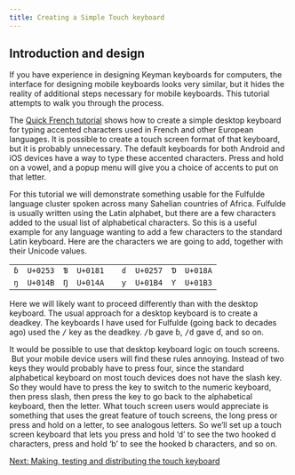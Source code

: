 ```yaml
---
title: Creating a Simple Touch keyboard
---
```


## Introduction and design

If you have experience in designing Keyman keyboards for computers, the
interface for designing mobile keyboards looks very similar, but it
hides the reality of additional steps necessary for mobile keyboards.
This tutorial attempts to walk you through the process.

The [Quick French tutorial](../tutorial/) shows how to create a simple
desktop keyboard for typing accented characters used in French and other
European languages. It is possible to create a touch screen format of
that keyboard, but it is probably unnecessary. The default keyboards for
both Android and iOS devices have a way to type these accented
characters. Press and hold on a vowel, and a popup menu will give you a
choice of accents to put on that letter.

For this tutorial we will demonstrate something usable for the Fulfulde
language cluster spoken across many Sahelian countries of Africa.
Fulfulde is usually written using the Latin alphabet, but there are a
few characters added to the usual list of alphabetical characters. So
this is a useful example for any language wanting to add a few
characters to the standard Latin keyboard. Here are the characters we
are going to add, together with their Unicode values.

|     |          |     |          |     |     |          |     |          |
|-----|----------|-----|----------|-----|-----|----------|-----|----------|
| `ɓ` | `U+0253` | `Ɓ` | `U+0181` |     | `ɗ` | `U+0257` | `Ɗ` | `U+018A` |
| `ŋ` | `U+014B` | `Ŋ` | `U+014A` |     | `ƴ` | `U+01B4` | `Ƴ` | `U+01B3` |

Here we will likely want to proceed differently than with the desktop
keyboard. The usual approach for a desktop keyboard is to create a
deadkey. The keyboards I have used for Fulfulde (going back to decades
ago) used the <kbd>/</kbd> key as the deadkey.
<kbd>/</kbd><kbd>b</kbd> gave ɓ,
<kbd>/</kbd><kbd>d</kbd> gave ɗ, and so on.

It would be possible to use that desktop keyboard logic on touch
screens.  But your mobile device users will find these rules annoying.
Instead of two keys they would probably have to press four, since the
standard alphabetical keyboard on most touch devices does not have the
slash key. So they would have to press the key to switch to the numeric
keyboard, then press slash, then press the key to go back to the
alphabetical keyboard, then the letter. What touch screen users would
appreciate is something that uses the great feature of touch screens,
the long press or press and hold on a letter, to see analogous letters.
So we’ll set up a touch screen keyboard that lets you press and hold ‘d’
to see the two hooked d characters, press and hold ‘b’ to see the hooked
b characters, and so on.

[Next: Making, testing and distributing the touch
keyboard](making-touch-keyboard)
